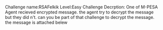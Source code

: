 Challenge name:RSAFelkik
Level:Easy
Challenge Decrption:
One of  M-PESA Agent recieved encrypted message. the agent try to decrypt the message but they did n't. can you be part of that challenge to decrypt  the message.
the message is attached belew

